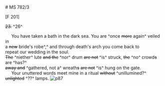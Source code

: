 # MS 782/3

[F 201]

~~23.~~ ^26^

&nbsp;&nbsp;&nbsp;&nbsp;&nbsp;You have taken a bath in the dark sea. You are ^once ~~more~~ again^ veiled in \
a ~~new~~ bride's robe^,^ and through death's arch you come back to \
repeat our wedding in the soul. \
~~The~~ ^niether^ lute ~~and the~~ ^nor^ drum ~~are not~~ ^is^ struck, ~~the~~ ^no^ crowd~~s~~ are ^has?^ \
~~away and~~ ^gathered, not a^ wreath~~s~~ ~~are not~~ ^is^ hung on the gate. \
&nbsp;&nbsp;&nbsp;&nbsp;&nbsp;Your unuttered words meet mine in a ritual ~~without~~ ^unillumined?^ \
~~unlighted~~ ^??^ lamps.
![p87](MS782_3-087.jpg)
